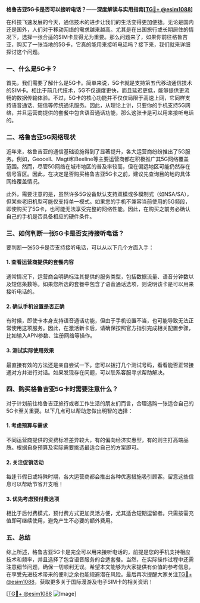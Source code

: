 **格鲁吉亚5G卡是否可以接听电话？——深度解读与实用指南[[TG💪+ @esim1088](https://t.me/s/esim1088)]**

在科技飞速发展的今天，通信技术的进步让我们的生活变得更加便捷。无论是国内还是国外，人们对于移动网络的需求越来越高。尤其是在出国旅行或长期居住的情况下，选择一张合适的SIM卡显得尤为重要。那么问题来了，如果你前往格鲁吉亚，购买了一张当地的5G卡，它真的能用来接听电话吗？接下来，我们就来详细探讨这个问题。

### 一、什么是5G卡？

首先，我们需要了解什么是5G卡。简单来说，5G卡就是支持第五代移动通信技术的SIM卡。相比于前几代技术，5G不仅速度更快，而且延迟更低，能够提供更流畅的数据传输体验。不过，5G卡的核心功能并不仅仅局限于高速上网，它同样支持语音通话、短信等传统通讯服务。因此，从理论上讲，只要你的手机支持5G网络，并且运营商提供的套餐中包含语音通话功能，那么这张卡是可以用来接听电话的。

### 二、格鲁吉亚5G网络现状

近年来，格鲁吉亚的通信基础设施得到了显著提升，各大运营商纷纷推出了5G服务。例如，Geocell、Magti和Beeline等主要运营商都在积极推广其5G网络覆盖范围。然而，尽管5G网络在城市地区的普及率较高，但在偏远地区可能仍然存在信号盲区。因此，在决定是否购买格鲁吉亚5G卡之前，建议先查询目的地的具体网络覆盖情况。

此外，需要注意的是，虽然许多5G设备默认支持双模或多模制式（如NSA/SA），但某些老旧机型可能仅支持单一模式。如果您的手机不兼容当前使用的5G频段，即使购买了5G卡，也可能无法享受完整的网络性能。因此，在购买之前务必确认自己的手机是否具备相应的硬件条件。

### 三、如何判断一张5G卡是否支持接听电话？

要判断一张5G卡是否支持接听电话，可以从以下几个方面入手：

#### 1. 查看运营商提供的套餐内容
通常情况下，运营商会明确标注其提供的服务类型，包括数据流量、语音分钟数以及短信条数等。如果您所选的套餐中包含了语音通话选项，则说明该卡是可以用来接听电话的。

#### 2. 确认手机设置是否正确
有时候，即使卡本身支持语音通话功能，但由于手机设置不当，也可能导致无法正常使用这项服务。因此，在激活新卡后，请确保按照官方指引完成相关配置步骤，比如输入APN参数、注册网络等操作。

#### 3. 测试实际使用效果
最直接有效的方法还是亲自尝试一下。您可以拨打几个测试号码，看看能否正常接通对方并进行对话。如果发现存在问题，可以联系客服寻求帮助解决。

### 四、购买格鲁吉亚5G卡时需要注意什么？

对于计划前往格鲁吉亚旅行或者工作生活的朋友们而言，合理选购一张适合自己的5G卡至关重要。以下几点可以帮助您做出明智的选择：

#### 1. 考虑预算与需求
不同运营商提供的资费标准差异较大，有的偏向经济实惠型，有的则主打高端品质。根据自身预算及实际需要挑选最适合自己的方案即可。

#### 2. 关注促销活动
每逢节假日或特殊时期，各大运营商都会推出各种优惠措施吸引顾客。留意这些信息可以帮助节省开支哦！

#### 3. 优先考虑预付费选项
相比于后付费模式，预付费方式更加灵活方便，尤其适合短期逗留者。只需按需充值即可继续使用，避免产生不必要的额外费用。

### 五、总结

综上所述，格鲁吉亚5G卡是完全可以用来接听电话的，前提是您的手机支持相应技术和频率，并且选择了包含语音服务的合适套餐。当然，在实际操作过程中还需注意细节问题，确保一切顺利无误。希望本文能够为大家提供有价值的参考信息，在享受先进技术带来的便利之余也能规避潜在风险。最后再次提醒大家关注[TG💪+ @esim1088](https://t.me/s/esim1088)，获取更多关于国际漫游及电子SIM卡的相关资讯！

[[TG💪+ @esim1088](https://t.me/s/esim1088) ![Image](https://i.postimg.cc/4NQfJmqS/Snipaste-2025-05-13-00-14-12.png)]